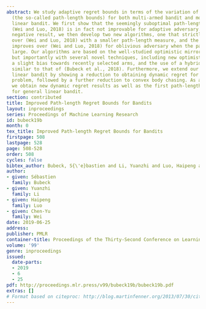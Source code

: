 ```yaml
---
abstract: We study adaptive regret bounds in terms of the variation of the losses
  (the so-called path-length bounds) for both multi-armed bandit and more generally
  linear bandit. We first show that the seemingly suboptimal path-length bound of
  (Wei and Luo, 2018) is in fact not improvable for adaptive adversary. Despite this
  negative result, we then develop two new algorithms, one that strictly improves
  over (Wei and Luo, 2018) with a smaller path-length measure, and the other which
  improves over (Wei and Luo, 2018) for oblivious adversary when the path-length is
  large. Our algorithms are based on the well-studied optimistic mirror descent framework,
  but importantly with several novel techniques, including new optimistic predictions,
  a slight bias towards recently selected arms, and the use of a hybrid regularizer
  similar to that of (Bubeck et al., 2018). Furthermore, we extend our results to
  linear bandit by showing a reduction to obtaining dynamic regret for a full-information
  problem, followed by a further reduction to convex body chasing. As a consequence
  we obtain new dynamic regret results as well as the first path-length regret bounds
  for general linear bandit.
section: contributed
title: Improved Path-length Regret Bounds for Bandits
layout: inproceedings
series: Proceedings of Machine Learning Research
id: bubeck19b
month: 0
tex_title: Improved Path-length Regret Bounds for Bandits
firstpage: 508
lastpage: 528
page: 508-528
order: 508
cycles: false
bibtex_author: Bubeck, S{\'e}bastien and Li, Yuanzhi and Luo, Haipeng and Wei, Chen-Yu
author:
- given: Sébastien
  family: Bubeck
- given: Yuanzhi
  family: Li
- given: Haipeng
  family: Luo
- given: Chen-Yu
  family: Wei
date: 2019-06-25
address: 
publisher: PMLR
container-title: Proceedings of the Thirty-Second Conference on Learning Theory
volume: '99'
genre: inproceedings
issued:
  date-parts:
  - 2019
  - 6
  - 25
pdf: http://proceedings.mlr.press/v99/bubeck19b/bubeck19b.pdf
extras: []
# Format based on citeproc: http://blog.martinfenner.org/2013/07/30/citeproc-yaml-for-bibliographies/
---
```

